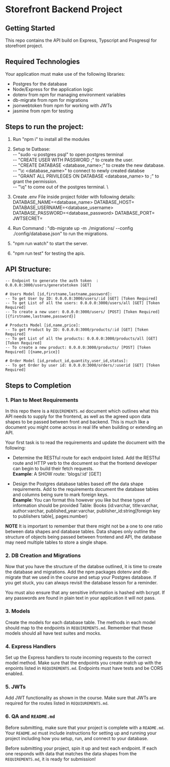 # Storefront Backend Project

## Getting Started

This repo contains the API build on Express, Typscript and Posgresql for storefront project.

## Required Technologies
Your application must make use of the following libraries:
- Postgres for the database
- Node/Express for the application logic
- dotenv from npm for managing environment variables
- db-migrate from npm for migrations
- jsonwebtoken from npm for working with JWTs
- jasmine from npm for testing


## Steps to run the project:

1) Run "npm i" to install all the modules

2) Setup te Datbase: \
   -- "sudo -u postgres psql" to open postgres terminal \
   -- "CREATE USER <username> WITH PASSWORD <password>;" to create the user. \
   -- "CREATE DATABASE <database_name>;" to create the new database. \
   -- "\c <database_name>" to connect to newly created databse \
   -- "GRANT ALL PRIVILEGES ON DATABASE <database_name> to <username>;" to grant the permission. \
   -- "\q" to come out of the postgres terminal. \

3) Create .env File inside project folder with following details: \
   DATABASE_NAME=<database_name> 
   DATABASE_HOST=<hostname> 
   DATABASE_USERNAME=<database_username> 
   DATABASE_PASSWORD=<database_password> 
   DATABASE_PORT=<port>  
   JWTSECRET=<JWTSecret>  
4) Run Command : "db-migrate up -m ./migrations/ --config ./config/database.json" to run the migrations.  

5) "npm run watch" to start the server.   

6) "npm run test" for testing the apis.   



## API Structure:
    
    -- Endpoint to generate the auth token  : 0.0.0.0:3000/users/generatetoken [GET]

    # Users Model [id,firstname,lastname,password]:
    -- To get User by ID: 0.0.0.0:3000/users/:id [GET] [Token Required]
    -- To get List of all the users: 0.0.0.0:3000/users/all [GET] [Token Required]
    -- To create a new user: 0.0.0.0:3000/users/ [POST] [Token Required] [{firstname,lastname,password}]

    # Products Model [id,name,price]:
    -- To get Product by ID: 0.0.0.0:3000/products/:id [GET] [Token Required]
    -- To get List of all the products: 0.0.0.0:3000/products/all [GET] [Token Required]
    -- To create a new product: 0.0.0.0:3000/products/ [POST] [Token Required] [{name,price}]

    # Order Model [id,product_id,quantity,user_id,status]:
    -- To get Order by user id: 0.0.0.0:3000/orders/:userid [GET] [Token Required]

 

## Steps to Completion

### 1. Plan to Meet Requirements

In this repo there is a `REQUIREMENTS.md` document which outlines what this API needs to supply for the frontend, as well as the agreed upon data shapes to be passed between front and backend. This is much like a document you might come across in real life when building or extending an API. 

Your first task is to read the requirements and update the document with the following:
- Determine the RESTful route for each endpoint listed. Add the RESTful route and HTTP verb to the document so that the frontend developer can begin to build their fetch requests.    
**Example**: A SHOW route: 'blogs/:id' [GET] 

- Design the Postgres database tables based off the data shape requirements. Add to the requirements document the database tables and columns being sure to mark foreign keys.   
**Example**: You can format this however you like but these types of information should be provided
Table: Books (id:varchar, title:varchar, author:varchar, published_year:varchar, publisher_id:string[foreign key to publishers table], pages:number)

**NOTE** It is important to remember that there might not be a one to one ratio between data shapes and database tables. Data shapes only outline the structure of objects being passed between frontend and API, the database may need multiple tables to store a single shape. 

### 2.  DB Creation and Migrations

Now that you have the structure of the databse outlined, it is time to create the database and migrations. Add the npm packages dotenv and db-migrate that we used in the course and setup your Postgres database. If you get stuck, you can always revisit the database lesson for a reminder. 

You must also ensure that any sensitive information is hashed with bcrypt. If any passwords are found in plain text in your application it will not pass.

### 3. Models

Create the models for each database table. The methods in each model should map to the endpoints in `REQUIREMENTS.md`. Remember that these models should all have test suites and mocks.

### 4. Express Handlers

Set up the Express handlers to route incoming requests to the correct model method. Make sure that the endpoints you create match up with the enpoints listed in `REQUIREMENTS.md`. Endpoints must have tests and be CORS enabled. 

### 5. JWTs

Add JWT functionality as shown in the course. Make sure that JWTs are required for the routes listed in `REQUIUREMENTS.md`.

### 6. QA and `README.md`

Before submitting, make sure that your project is complete with a `README.md`. Your `README.md` must include instructions for setting up and running your project including how you setup, run, and connect to your database. 

Before submitting your project, spin it up and test each endpoint. If each one responds with data that matches the data shapes from the `REQUIREMENTS.md`, it is ready for submission!
